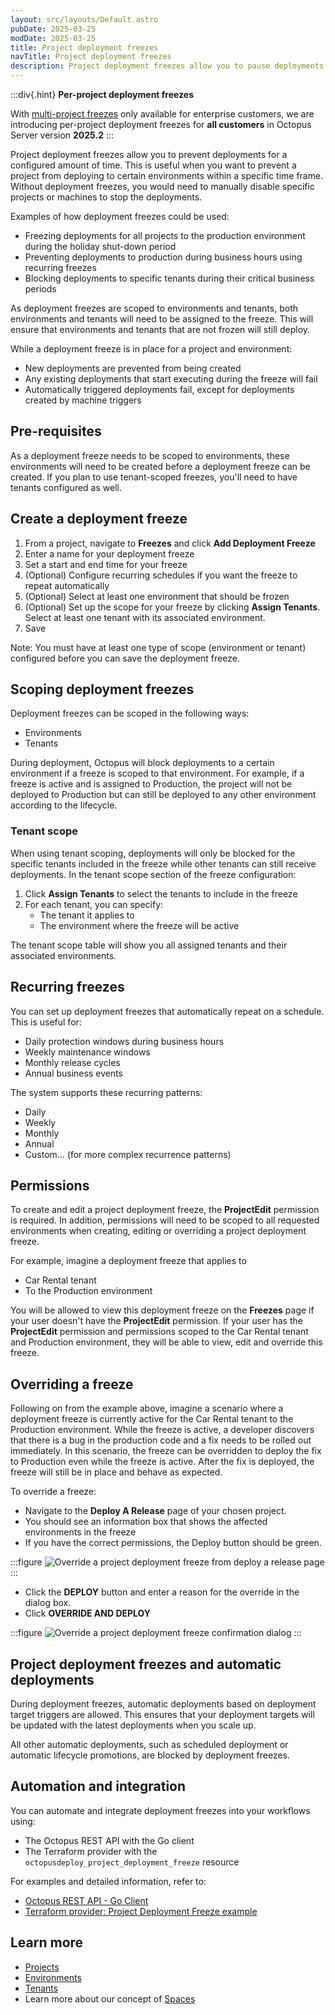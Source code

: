 ```yaml
---
layout: src/layouts/Default.astro
pubDate: 2025-03-25
modDate: 2025-03-25
title: Project deployment freezes
navTitle: Project deployment freezes
description: Project deployment freezes allow you to pause deployments in a project for a specified time range
---
```


:::div{.hint}
**Per-project deployment freezes**

With [multi-project freezes](/docs/deployments/deployment-freezes) only available for enterprise customers, we are introducing per-project deployment freezes for **all customers** in Octopus Server version **2025.2**
:::

Project deployment freezes allow you to prevent deployments for a configured amount of time. This is useful when you want to prevent a project from deploying to certain environments within a specific time frame. Without deployment freezes, you would need to manually disable specific projects or machines to stop the deployments.

Examples of how deployment freezes could be used:

- Freezing deployments for all projects to the production environment during the holiday shut-down period
- Preventing deployments to production during business hours using recurring freezes
- Blocking deployments to specific tenants during their critical business periods

As deployment freezes are scoped to environments and tenants, both environments and tenants will need to be assigned to the freeze. This will ensure that environments and tenants that are not frozen will still deploy.

While a deployment freeze is in place for a project and environment:

- New deployments are prevented from being created
- Any existing deployments that start executing during the freeze will fail
- Automatically triggered deployments fail, except for deployments created by machine triggers

## Pre-requisites

As a deployment freeze needs to be scoped to environments, these environments will need to be created before a deployment freeze can be created. If you plan to use tenant-scoped freezes, you'll need to have tenants configured as well.

## Create a deployment freeze

1. From a project, navigate to **Freezes** and click **Add Deployment Freeze**
2. Enter a name for your deployment freeze
3. Set a start and end time for your freeze
4. (Optional) Configure recurring schedules if you want the freeze to repeat automatically
5. (Optional) Select at least one environment that should be frozen
6. (Optional) Set up the scope for your freeze by clicking **Assign Tenants**. Select at least one tenant with its associated environment.
7. Save

Note: You must have at least one type of scope (environment or tenant) configured before you can save the deployment freeze.

## Scoping deployment freezes

Deployment freezes can be scoped in the following ways:

- Environments
- Tenants

During deployment, Octopus will block deployments to a certain environment if a freeze is scoped to that environment. For example, if a freeze is active and is assigned to Production, the project will not be deployed to Production but can still be deployed to any other environment according to the lifecycle.

### Tenant scope

When using tenant scoping, deployments will only be blocked for the specific tenants included in the freeze while other tenants can still receive deployments. In the tenant scope section of the freeze configuration:

1. Click **Assign Tenants** to select the tenants to include in the freeze
2. For each tenant, you can specify:
   - The tenant it applies to
   - The environment where the freeze will be active

The tenant scope table will show you all assigned tenants and their associated environments.

## Recurring freezes

You can set up deployment freezes that automatically repeat on a schedule. This is useful for:

- Daily protection windows during business hours
- Weekly maintenance windows
- Monthly release cycles
- Annual business events

The system supports these recurring patterns:

- Daily
- Weekly
- Monthly
- Annual
- Custom... (for more complex recurrence patterns)

## Permissions

To create and edit a project deployment freeze, the **ProjectEdit** permission is required. In addition, permissions will need to be scoped to all requested environments when creating, editing or overriding a project deployment freeze.

For example, imagine a deployment freeze that applies to

- Car Rental tenant
- To the Production environment

You will be allowed to view this deployment freeze on the **Freezes** page if your user doesn't have the **ProjectEdit** permission. If your user has the **ProjectEdit** permission and permissions scoped to the Car Rental tenant and Production environment, they will be able to view, edit and override this freeze.

## Overriding a freeze

Following on from the example above, imagine a scenario where a deployment freeze is currently active for the Car Rental tenant to the Production environment. While the freeze is active, a developer discovers that there is a bug in the production code and a fix needs to be rolled out immediately. In this scenario, the freeze can be overridden to deploy the fix to Production even while the freeze is active. After the fix is deployed, the freeze will still be in place and behave as expected.

To override a freeze:

- Navigate to the **Deploy A Release** page of your chosen project.
- You should see an information box that shows the affected environments in the freeze
- If you have the correct permissions, the Deploy button should be green.

:::figure
![Override a project deployment freeze from deploy a release page](/docs/deployments/deployment-freeze-override.png)
:::

- Click the **DEPLOY** button and enter a reason for the override in the dialog box.
- Click **OVERRIDE AND DEPLOY**

:::figure
![Override a project deployment freeze confirmation dialog](/docs/deployments/deployment-freeze-override-dialog-confirm.png)
:::

## Project deployment freezes and automatic deployments

During deployment freezes, automatic deployments based on deployment target triggers are allowed. This ensures that your deployment targets will be updated with the latest deployments when you scale up.

All other automatic deployments, such as scheduled deployment or automatic lifecycle promotions, are blocked by deployment freezes.

## Automation and integration

You can automate and integrate deployment freezes into your workflows using:

- The Octopus REST API with the Go client
- The Terraform provider with the `octopusdeploy_project_deployment_freeze` resource

For examples and detailed information, refer to:

- [Octopus REST API - Go Client](https://github.com/OctopusDeploy/go-octopusdeploy)
- [Terraform provider: Project Deployment Freeze example](https://github.com/OctopusDeployLabs/terraform-provider-octopusdeploy/tree/main/examples/resources/octopusdeploy_project_deployment_freeze)

## Learn more

- [Projects](/docs/projects/)
- [Environments](/docs/infrastructure/environments)
- [Tenants](/docs/tenants)
- Learn more about our concept of [Spaces](/docs/administration/spaces)
